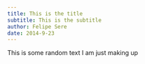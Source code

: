 ```yaml
---
title: This is the title
subtitle: This is the subtitle
author: Felipe Sere
date: 2014-9-23
---
```


This is some random text I am just making up
